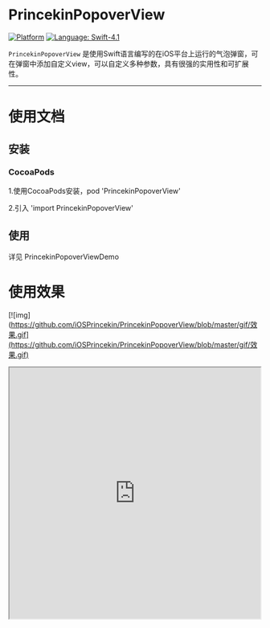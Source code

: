 PrincekinPopoverView
===========

[![Platform](http://cocoapod-badges.herokuapp.com/p/PrincekinPopoverView/badge.png)](https://github.com/iOSPrincekin/PrincekinPopoverView)
[![Language: Swift-4.1](https://img.shields.io/badge/Swift-4.1-blue.svg)](https://swift.org)


`PrincekinPopoverView` 是使用Swift语言编写的在iOS平台上运行的气泡弹窗，可在弹窗中添加自定义view，可以自定义多种参数，具有很强的实用性和可扩展性。

----

# 使用文档

## 安装

### CocoaPods
1.使用CocoaPods安装，pod 'PrincekinPopoverView'

2.引入 'import PrincekinPopoverView'
## 使用
详见 PrincekinPopoverViewDemo
    
# 使用效果

[![img](https://github.com/iOSPrincekin/PrincekinPopoverView/blob/master/gif/效果.gif](https://github.com/iOSPrincekin/PrincekinPopoverView/blob/master/gif/效果.gif)
<iframe height=500 width=500 src="https://github.com/iOSPrincekin/PrincekinPopoverView/blob/master/gif/效果.gif">


----
# 许可

PrincekinPopoverView 是在MIT协议下开发完成的. 关于细节请查看[MIT协议](https://github.com/iOSPrincekin/PrincekinPopoverView/blob/master/LICENSE)。
